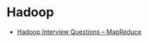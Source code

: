 Hadoop
======
* [Hadoop Interview Questions – MapReduce](https://intellipaat.com/blog/hadoop-interview-questions-mapreduce/?utm_source=Map%20reduce%2Ffacebook%2FIQ&utm_medium=posting&utm_campaign=Map%20reduce%2Ffacebook%2FIQ%2Fposting)